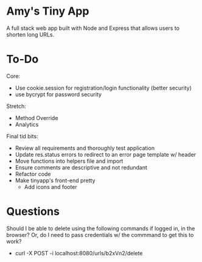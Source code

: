 # Amy's Tiny App 

A full stack web app built with Node and Express that allows users to shorten long URLs.


# To-Do

Core:
* Use cookie.session for registration/login functionality (better security)
* use bycrypt for password security

Stretch:

* Method Override
* Analytics

Final tid bits:
* Review all requirements and thoroughly test application
* Update res.status errors to redirect to an error page template w/ header
* Move functions into helpers file and import
* Ensure comments are descriptive and not redundant
* Refactor code
* Make tinyapp's front-end pretty
  * Add icons and footer


# Questions

Should I be able to delete using the following commands if logged in, in the browser? Or, do I need to pass credentials w/ the commmand to get this to work?

* curl -X POST -i localhost:8080/urls/b2xVn2/delete

